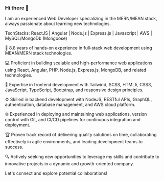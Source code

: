 ### Hi there 👋

I am an experienced Web Developer specializing in the MERN/MEAN stack, always passionate about learning new technologies.

TechStacks: ReactJS | Angular | Node.js | Express.js |  Javascript | AWS | MySQL/MongoDb (Mongoose)


🚀 8.8 years of hands-on experience in full-stack web development using MEAN/MERN stack technologies.

💻 Proficient in building scalable and high-performance web applications using React, Angular, PHP, Node.js, Express.js, MongoDB, and related technologies.

🔧 Expertise in frontend development with Tailwind, SCSS, HTML5, CSS3, JavaScript, TypeScript, Bootstrap, and responsive design principles.

⚙️ Skilled in backend development with NodeJS, RESTful APIs, GraphQL, authentication, database management, and AWS cloud platform.

🌐 Experienced in deploying and maintaining web applications, version control with Git, and CI/CD pipelines for continuous integration and deployment.

🏆 Proven track record of delivering quality solutions on time, collaborating effectively in agile environments, and leading development teams to success.

🔍 Actively seeking new opportunities to leverage my skills and contribute to innovative projects in a dynamic and growth-oriented company.

Let's connect and explore potential collaborations!


<!--
**maumitasarkar16/maumitasarkar16** is a ✨ _special_ ✨ repository because its `README.md` (this file) appears on your GitHub profile.

Here are some ideas to get you started:

- 🔭 I’m currently working on ...
- 🌱 I’m currently learning ...
- 👯 I’m looking to collaborate on ...
- 🤔 I’m looking for help with ...
- 💬 Ask me about ...
- 📫 How to reach me: ...
- 😄 Pronouns: ...
- ⚡ Fun fact: ...
-->
